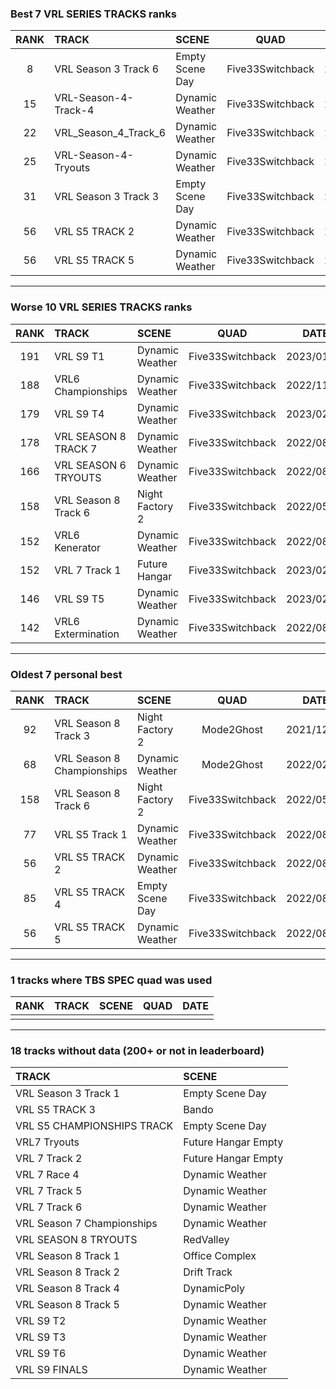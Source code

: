 ### Best 7 VRL SERIES TRACKS ranks
|RANK|TRACK|SCENE|QUAD|DATE|
|:---:|:---|:---|:---:|:---:|
|8|VRL Season 3 Track 6|Empty Scene Day|Five33Switchback|2022/11/13|
|15|VRL-Season-4-Track-4|Dynamic Weather|Five33Switchback|2022/11/26|
|22|VRL_Season_4_Track_6|Dynamic Weather|Five33Switchback|2023/01/25|
|25|VRL-Season-4-Tryouts|Dynamic Weather|Five33Switchback|2022/08/24|
|31|VRL Season 3 Track 3|Empty Scene Day|Five33Switchback|2023/02/22|
|56|VRL S5 TRACK 2|Dynamic Weather|Five33Switchback|2022/08/23|
|56|VRL S5 TRACK 5|Dynamic Weather|Five33Switchback|2022/08/23|
---
### Worse 10 VRL SERIES TRACKS ranks
|RANK|TRACK|SCENE|QUAD|DATE|
|:---:|:---|:---|:---:|:---:|
|191|VRL S9 T1|Dynamic Weather|Five33Switchback|2023/01/31|
|188|VRL6 Championships|Dynamic Weather|Five33Switchback|2022/11/06|
|179|VRL S9 T4|Dynamic Weather|Five33Switchback|2023/02/25|
|178|VRL SEASON 8 TRACK 7|Dynamic Weather|Five33Switchback|2022/08/23|
|166|VRL SEASON 6 TRYOUTS|Dynamic Weather|Five33Switchback|2022/08/23|
|158|VRL Season 8 Track 6|Night Factory 2|Five33Switchback|2022/05/01|
|152|VRL6 Kenerator|Dynamic Weather|Five33Switchback|2022/08/24|
|152|VRL 7 Track 1|Future Hangar|Five33Switchback|2023/02/15|
|146|VRL S9 T5|Dynamic Weather|Five33Switchback|2023/02/25|
|142|VRL6 Extermination|Dynamic Weather|Five33Switchback|2022/08/24|
---
### Oldest 7 personal best
|RANK|TRACK|SCENE|QUAD|DATE|
|:---:|:---|:---|:---:|:---:|
|92|VRL Season 8 Track 3|Night Factory 2|Mode2Ghost|2021/12/05|
|68|VRL Season 8 Championships|Dynamic Weather|Mode2Ghost|2022/02/06|
|158|VRL Season 8 Track 6|Night Factory 2|Five33Switchback|2022/05/01|
|77|VRL S5 Track 1|Dynamic Weather|Five33Switchback|2022/08/23|
|56|VRL S5 TRACK 2|Dynamic Weather|Five33Switchback|2022/08/23|
|85|VRL S5 TRACK 4|Empty Scene Day|Five33Switchback|2022/08/23|
|56|VRL S5 TRACK 5|Dynamic Weather|Five33Switchback|2022/08/23|
---
### 1 tracks where TBS SPEC quad was used
|RANK|TRACK|SCENE|QUAD|DATE|
|:---:|:---|:---|:---:|:---:|
||||||
---
### 18 tracks without data (200+ or not in leaderboard)
|TRACK|SCENE|
|:---|:---|
|VRL Season 3 Track 1|Empty Scene Day|
|VRL S5 TRACK 3|Bando|
|VRL S5 CHAMPIONSHIPS TRACK|Empty Scene Day|
|VRL7 Tryouts|Future Hangar Empty|
|VRL 7 Track 2|Future Hangar Empty|
|VRL 7 Race 4|Dynamic Weather|
|VRL 7 Track 5|Dynamic Weather|
|VRL 7 Track 6|Dynamic Weather|
|VRL Season 7 Championships|Dynamic Weather|
|VRL SEASON 8 TRYOUTS|RedValley|
|VRL Season 8 Track 1|Office Complex|
|VRL Season 8 Track 2|Drift Track|
|VRL Season 8 Track 4|DynamicPoly|
|VRL Season 8 Track 5|Dynamic Weather|
|VRL S9 T2|Dynamic Weather|
|VRL S9 T3|Dynamic Weather|
|VRL S9 T6|Dynamic Weather|
|VRL S9 FINALS|Dynamic Weather|
